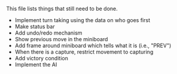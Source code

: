 This file lists things that still need to be done.

* Implement turn taking using the data on who goes first
* Make status bar
* Add undo/redo mechanism
* Show previous move in the miniboard
* Add frame around miniboard which tells what it is (i.e., "PREV")
* When there is a capture, restrict movement to capturing
* Add victory condition
* Implement the AI
